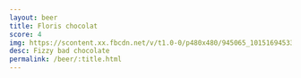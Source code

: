 ```yaml
---
layout: beer
title: Floris chocolat
score: 4
img: https://scontent.xx.fbcdn.net/v/t1.0-0/p480x480/945065_10151694533818745_1511619525_n.jpg?oh=6ec057034bf596842affd3e2b2b66e42&oe=586C46B7
desc: Fizzy bad chocolate
permalink: /beer/:title.html
---
```

